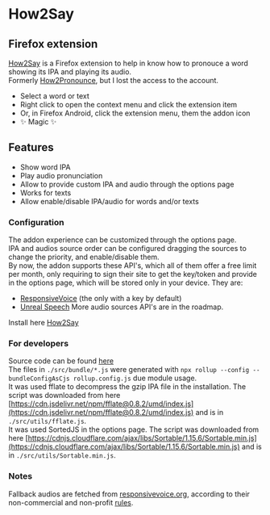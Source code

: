 # How2Say
## Firefox extension

[How2Say](https://addons.mozilla.org/en-US/firefox/addon/How2Say/) is a Firefox extension to help in know how to pronouce a word showing its IPA and playing its audio.  
Formerly [How2Pronounce](https://addons.mozilla.org/en-US/firefox/addon/how2pronounce/), but I lost the access to the account.  

- Select a word or text
- Right click to open the context menu and click the extension item
- Or, in Firefox Android, click the extension menu, them the addon icon
- ✨ Magic ✨

## Features

- Show word IPA
- Play audio pronunciation
- Allow to provide custom IPA and audio through the options page
- Works for texts
- Allow enable/disable IPA/audio for words and/or texts

### Configuration
The addon experience can be customized through the options page.  
IPA and audios source order can be configured dragging the sources to change the priority, and enable/disable them.  
By now, the addon supports these API's, which all of them offer a free limit per month, only requiring to sign their site to get the key/token and provide in the options page, which will be stored only in your device. They are:  
- [ResponsiveVoice](https://app.responsivevoice.org/login) (the only with a key by default)
- [Unreal Speech](https://unrealspeech.com/)
More audio sources API's are in the roadmap.

Install here [How2Say](https://addons.mozilla.org/en-US/firefox/addon/How2Say/)   

### For developers
Source code can be found [here](https://github.com/wcs7777/pronunciation-extension)  
The files in `./src/bundle/*.js` were generated with `npx rollup --config --bundleConfigAsCjs rollup.config.js` due module usage.  
It was used fflate to decompress the gzip IPA file in the installation. The script was downloaded from here [https://cdn.jsdelivr.net/npm/fflate@0.8.2/umd/index.js](https://cdn.jsdelivr.net/npm/fflate@0.8.2/umd/index.js) and is in `./src/utils/fflate.js`.  
It was used SortedJS in the options page. The script was downloaded from here [https://cdnjs.cloudflare.com/ajax/libs/Sortable/1.15.6/Sortable.min.js](https://cdnjs.cloudflare.com/ajax/libs/Sortable/1.15.6/Sortable.min.js) and is in `./src/utils/Sortable.min.js`.  

### Notes
Fallback audios are fetched from [responsivevoice.org](https://responsivevoice.org), according to their non-commercial and non-profit [rules](https://responsivevoice.org/pricing/?utm_campaign=rvorg_link&utm_source=responsivevoice-org&utm_term=menu).  
